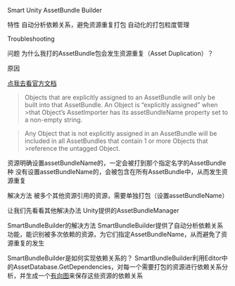 Smart Unity AssetBundle Builder

特性
自动分析依赖关系，避免资源重复打包
自动化的打包粒度管理

Troubleshooting

问题
为什么我打的AssetBundle包会发生资源重复（Asset Duplication）？

原因

[点我去看官方文档](https://docs.unity3d.com/Manual/AssetBundles-Troubleshooting.html) 

>Objects that are explicitly assigned to an AssetBundle will only be built into that AssetBundle. An Object is “explicitly assigned” when >that Object’s AssetImporter has its assetBundleName property set to a non-empty string.

>Any Object that is not explicitly assigned in an AssetBundle will be included in all AssetBundles that contain 1 or more Objects that >reference the untagged Object.

资源明确设置assetBundleName的，一定会被打到那个指定名字的AssetBundle种
没有设置assetBundleName的，会被包含在所有AssetBundle中，从而发生资源重复

解决方法
被多个其他资源引用的资源，需要单独打包（设置assetBundleName）

让我们先看看其他解决办法
Unity提供的AssetBundleManager

SmartBundleBuilder的解决方法
SmartBundleBuilder提供了自动分析依赖关系功能，能识别被多次依赖的资源，为它们指定AssetBundleName，从而避免了资源重复的发生

SmartBundleBuilder是如何实现依赖关系的？
SmartBundleBuilder利用Editor中的AssetDatabase.GetDependencies，对每一个需要打包的资源进行依赖关系分析，并生成一个[有向图](https://en.wikipedia.org/wiki/Directed_graph)来保存这些资源的依赖关系


